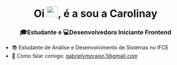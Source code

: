 <h1 align="center">Oi <img src="https://raw.githubusercontent.com/MartinHeinz/MartinHeinz/master/wave.gif" width="30">, é a sou a Carolinay</h1>
<h3 align="center">🎓Estudante e 💻Desenvolvedora Iniciante Frontend</h3>
 
 - 📚 Estudante de Análise e Desenvolvimento de Sistemas no IFCE
 - 📨 Como falar comigo: gabrielymoraisn.1@gmail.com
